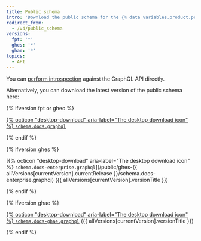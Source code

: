 ```yaml
---
title: Public schema
intro: 'Download the public schema for the {% data variables.product.prodname_dotcom %} GraphQL API.'
redirect_from:
  - /v4/public_schema
versions:
  fpt: '*'
  ghes: '*'
  ghae: '*'
topics:
  - API
---
```


You can [perform introspection](/graphql/guides/introduction-to-graphql#discovering-the-graphql-api) against the GraphQL API directly.

Alternatively, you can download the latest version of the public schema here:

{% ifversion fpt or ghec %}

[{% octicon "desktop-download" aria-label="The desktop download icon" %} `schema.docs.graphql`](/public/schema.docs.graphql)

{% endif %}

{% ifversion ghes %}

[{% octicon "desktop-download" aria-label="The desktop download icon" %} `schema.docs-enterprise.graphql`](/public/ghes-{{ allVersions[currentVersion].currentRelease }}/schema.docs-enterprise.graphql) ({{ allVersions[currentVersion].versionTitle }})

{% endif %}

{% ifversion ghae %}

[{% octicon "desktop-download" aria-label="The desktop download icon" %} `schema.docs-ghae.graphql`](/public/ghae/schema.docs-ghae.graphql) ({{ allVersions[currentVersion].versionTitle }})

{% endif %}

